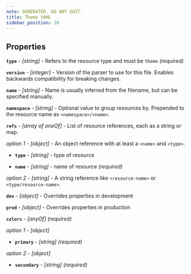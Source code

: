 ```yaml
---
note: GENERATED. DO NOT EDIT.
title: Theme YAML
sidebar_position: 10
---
```




## Properties


**`type`**  - _[string]_ - Refers to the resource type and must be `theme`  _(required)_

**`version`**  - _[integer]_ - Version of the parser to use for this file. Enables backwards compatibility for breaking changes. 

**`name`**  - _[string]_ - Name is usually inferred from the filename, but can be specified manually. 

**`namespace`**  - _[string]_ - Optional value to group resources by. Prepended to the resource name as `<namespace>/<name>`. 

**`refs`**  - _[array of oneOf]_ - List of resource references, each as a string or map. 

  *option 1* - _[object]_ - An object reference with at least a `<name>` and `<type>`.

  - **`type`**  - _[string]_ - type of resource 

  - **`name`**  - _[string]_ - name of resource  _(required)_

  *option 2* - _[string]_ - A string reference like `<resource-name>` or `<type/resource-name>`.

**`dev`**  - _[object]_ - Overrides properties in development 

**`prod`**  - _[object]_ - Overrides properties in production 

**`colors`**  - _[anyOf]_   _(required)_

  *option 1* - _[object]_ 

  - **`primary`**  - _[string]_   _(required)_

  *option 2* - _[object]_ 

  - **`secondary`**  - _[string]_   _(required)_